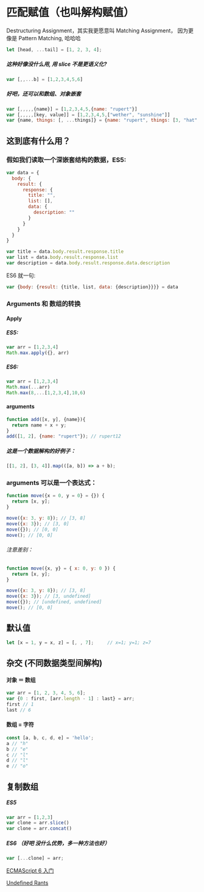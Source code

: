 # 匹配赋值（也叫解构赋值）
Destructuring Assignment，其实我更愿意叫 Matching Assignment， 因为更像是 Pattern Matching, 哈哈哈


```js
let [head, ...tail] = [1, 2, 3, 4];
```

##### 这种好像没什么用, 用 slice 不是更语义化?
```js
var [,,...b] = [1,2,3,4,5,6]
```

##### 好吧，还可以和数组、对象嵌套
```js
var [,,,,,{name}] = [1,2,3,4,5,{name: "rupert"}]
var [,,,,,[key, value]] = [1,2,3,4,5,["wether", "sunshine"]]
var {name, things: [, ...things]} = {name: "rupert", things: [3, "hat", "clothes", "pen"]}
```

## 这到底有什么用？

### 假如我们读取一个深嵌套结构的数据，ES5:
```js
var data = {
  body: {
    result: {
      response: {
        title: "",
        list: [],
        data: {
          description: ""
        }
      }
    }
  }
}

var title = data.body.result.response.title
var list = data.body.result.response.list
var description = data.body.result.response.data.description
```
ES6 就一句:
```js
var {body: {result: {title, list, data: {description}}}} = data

```
### Arguments 和 数组的转换

#### Apply
##### ES5:
```js
var arr = [1,2,3,4]
Math.max.apply({}, arr)
```
##### ES6:
```js
var arr = [1,2,3,4]
Math.max(...arr)
Math.max(8,...[1,2,3,4],10,6)
```
#### arguments

```js
function add([x, y], {name}){
  return name + x + y;
}
add([1, 2], {name: "rupert"}); // rupert12 
```

##### 这是一个数据解构的好例子：
```js
[[1, 2], [3, 4]].map(([a, b]) => a + b);
```
### arguments 可以是一个表达式：
```js
function move({x = 0, y = 0} = {}) {
  return [x, y];
}

move({x: 3, y: 8}); // [3, 8]
move({x: 3}); // [3, 0]
move({}); // [0, 0]
move(); // [0, 0]
```
###### 注意差别：
```js
function move({x, y} = { x: 0, y: 0 }) {
  return [x, y];
}

move({x: 3, y: 8}); // [3, 8]
move({x: 3}); // [3, undefined]
move({}); // [undefined, undefined]
move(); // [0, 0]
```
## 默认值

```js
let [x = 1, y = x, z] = [, , 7];     // x=1; y=1; z=7
```

## 杂交 (不同数据类型间解构)

#### 对象 ＝ 数组
```js
var arr = [1, 2, 3, 4, 5, 6];
var {0 : first, [arr.length - 1] : last} = arr;
first // 1
last // 6
```

#### 数组 = 字符
```js
const [a, b, c, d, e] = 'hello';
a // "h"
b // "e"
c // "l"
d // "l"
e // "o"
```

## 复制数组
##### ES5
```js
var arr = [1,2,3]
var clone = arr.slice()
var clone = arr.concat()
```

##### ES6 （好吧 没什么优势，多一种方法也好）
```js
var [...clone] = arr;
```

[ECMAScript 6 入门](http://es6.ruanyifeng.com/#docs/destructuring)

[Undefined Rants](http://yang-wei.github.io/blog/2016/01/15/javascript-destructuring-assignment-and-spread-operator/)
